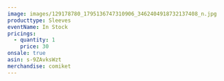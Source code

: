 ```yaml
---
image: images/129178780_1795136747310906_3462404918732137408_n.jpg
producttype: Sleeves
eventName: In Stock
pricings:
  - quantity: 1
    price: 30
onsale: true
asin: s-9ZAvksWzt
merchandise: comiket
---
```

